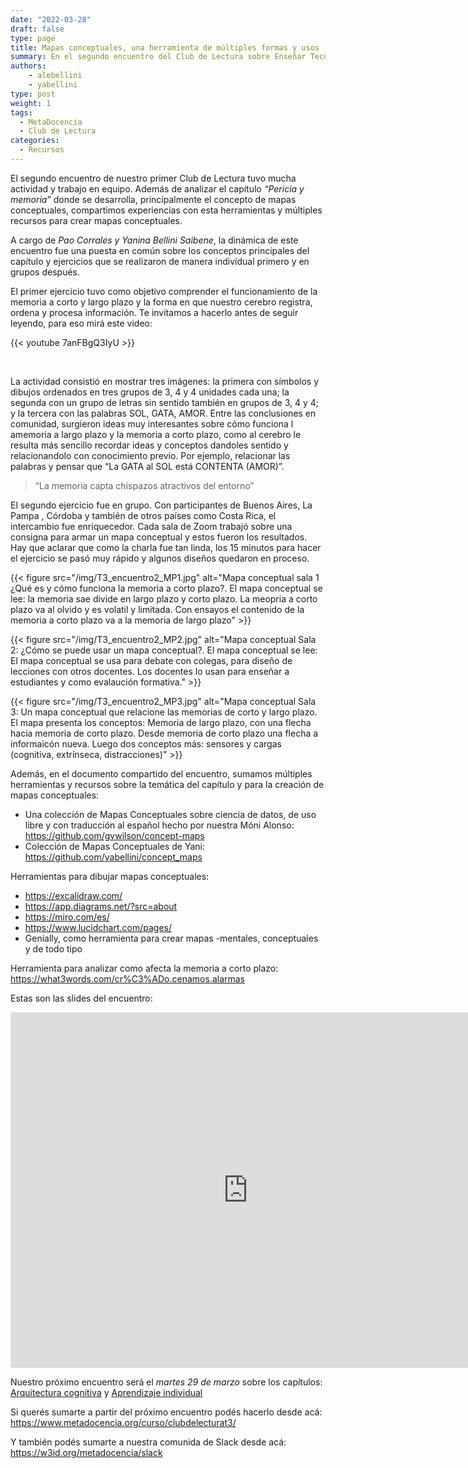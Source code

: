 ```yaml
---
date: "2022-03-28"
draft: false
type: page
title: Mapas conceptuales, una herramienta de múltiples formas y usos
summary: En el segundo encuentro del Club de Lectura sobre Enseñar Tecnología en Comunidad, compartimos experiencias sobre la herramienta que ayuda a docentes, estudiantes y puede utilizarse para organizar la información y también para evaluar. 
authors: 
    - alebellini
    - yabellini
type: post
weight: 1
tags: 
  - MetaDocencia
  - Club de Lectura
categories:
  - Recursos
---
```


El segundo encuentro de nuestro primer Club de Lectura tuvo mucha actividad y trabajo en equipo. Además de analizar el capítulo _“Pericia y memoria”_ donde se desarrolla, principalmente el concepto de mapas conceptuales, compartimos experiencias con esta herramientas y múltiples recursos para crear mapas conceptuales. 

A cargo de _Pao Corrales y Yanina Bellini Saibene_, la dinámica de este encuentro fue una puesta en común sobre los conceptos principales del capítulo y ejercicios que se realizaron de manera individual primero y en grupos después. 

El primer ejercicio tuvo como objetivo comprender el funcionamiento de la memoria a corto y largo plazo y la forma en que nuestro cerebro registra, ordena y procesa información.  Te invitamos a hacerlo antes de seguir leyendo, para eso mirá este video:

{{< youtube 7anFBgQ3IyU >}}

</br>

La actividad consistió en mostrar tres imágenes: la primera con símbolos y dibujos ordenados en tres grupos de 3, 4 y 4 unidades cada una; la segunda con un grupo de letras sin sentido también en grupos de 3, 4 y 4; y la tercera con las palabras SOL, GATA, AMOR. 
Entre las conclusiones en comunidad, surgieron ideas muy interesantes sobre cómo funciona l amemoria a largo plazo y la memoria a corto plazo, como al cerebro le resulta más sencillo recordar ideas y conceptos dandoles sentido y relacionandolo con conocimiento previo. Por ejemplo, relacionar las palabras y pensar que “La GATA al SOL está CONTENTA (AMOR)”. 

> “La memoria capta chispazos atractivos del entorno” 

El segundo ejercicio fue en grupo. Con participantes de Buenos Aires, La Pampa , Córdoba y también de otros países como Costa Rica, el intercambio fue enriquecedor. Cada sala de Zoom trabajó sobre una consigna para armar un mapa conceptual y estos fueron los resultados. Hay que aclarar que como la charla fue tan linda, los 15 minutos para hacer el ejercicio se pasó muy rápido y algunos diseños quedaron en proceso.



{{< figure src="/img/T3_encuentro2_MP1.jpg"  alt="Mapa conceptual sala 1 ¿Qué es y cómo funciona la memoria a corto plazo?. El mapa conceptual se lee: la memoria sae divide en largo plazo y corto plazo. La meopria a corto plazo va al olvido y es volatil y limitada. Con ensayos el contenido de la memoria a corto plazo va a la memoria de largo plazo" >}}

{{< figure src="/img/T3_encuentro2_MP2.jpg"  alt="Mapa conceptual Sala 2: ¿Cómo se puede usar un mapa conceptual?. El mapa conceptual se lee: El mapa conceptual se usa para debate con colegas, para diseño de lecciones con otros docentes.  Los docentes lo usan para enseñar a estudiantes y como evalaución formativa." >}}

{{< figure src="/img/T3_encuentro2_MP3.jpg"  alt="Mapa conceptual Sala 3: Un mapa conceptual que relacione las memorias de corto y largo plazo. El mapa presenta los conceptos: Memoria de largo plazo, con una flecha hacia memoria de corto plazo.  Desde memoria de corto plazo una flecha a informaicón nueva.  Luego dos conceptos más: sensores y cargas (cognitiva, extrínseca, distracciones)" >}}


Además, en el documento compartido del encuentro, sumamos múltiples herramientas y recursos sobre la temática del capítulo y para la creación de mapas conceptuales:

* Una colección de Mapas Conceptuales sobre ciencia de datos, de uso libre y con traducción al español hecho por nuestra Móni Alonso: https://github.com/gvwilson/concept-maps 
* Colección de Mapas Conceptuales de Yani: https://github.com/yabellini/concept_maps 

Herramientas para dibujar mapas conceptuales: 

* https://excalidraw.com/
* https://app.diagrams.net/?src=about
* https://miro.com/es/ 
* https://www.lucidchart.com/pages/ 
* Genially, como herramienta para crear mapas -mentales, conceptuales y de todo tipo

Herramienta para analizar como afecta la memoria a corto plazo: https://what3words.com/cr%C3%ADo.cenamos.alarmas

Estas son las slides del encuentro:

<iframe src="https://docs.google.com/presentation/d/1hQwa8SXLH1iYzY06pTvh7oit1rOUmUB_wzB__O8DhrU/embed?start=false&loop=false&delayms=3000" frameborder="0" width="760" height="569" allowfullscreen="true" mozallowfullscreen="true" webkitallowfullscreen="true"></iframe>

Nuestro próximo encuentro será el _martes 29 de marzo_ sobre los capítulos: [Arquitectura cognitiva](https://teachtogether.tech/es/index.html#s:architecture) y [Aprendizaje individual](https://teachtogether.tech/es/index.html#s:individual)

Si querés sumarte a partir del próximo encuentro podés hacerlo desde acá: https://www.metadocencia.org/curso/clubdelecturat3/ 

Y también podés sumarte a nuestra comunida de Slack desde acá: https://w3id.org/metadocencia/slack
